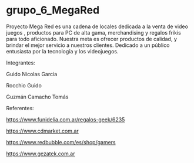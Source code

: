 # grupo_6_MegaRed
Proyecto 
Mega Red es una cadena de locales dedicada a la venta de video juegos , productos para PC de alta gama, merchandising y regalos frikis   para todo aficionado. Nuestra meta es ofrecer productos de calidad, y brindar el mejor servicio a nuestros clientes. 
 Dedicado a un público entusiasta por la tecnología y los videojuegos.
 
 Integrantes:
 
 Guido Nicolas Garcia
 
 Rocchio Guido
 
 Guzmán Camacho Tomás
 
 Referentes:
 
 https://www.funidelia.com.ar/regalos-geek/6235
 
 https://www.cdmarket.com.ar
 
 https://www.redbubble.com/es/shop/gamers
 
 https://www.gezatek.com.ar
